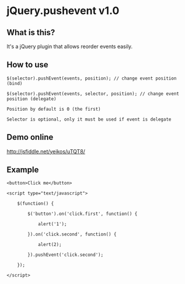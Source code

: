 jQuery.pushevent v1.0
==================================================

What is this?
--------------------------------------

It's a jQuery plugin that allows reorder events easily.

How to use
--------------------------------------

	$(selector).pushEvent(events, position); // change event position (bind)

	$(selector).pushEvent(events, selector, position); // change event position (delegate)

	Position by default is 0 (the first)

	Selector is optional, only it must be used if event is delegate

Demo online
--------------------------------------

http://jsfiddle.net/yeikos/uTQT8/

Example
--------------------------------------

	<button>Click me</button>

	<script type="text/javascript">

		$(function() {

			$('button').on('click.first', function() {

				alert('1');

			}).on('click.second', function() {

				alert(2);

			}).pushEvent('click.second');
			
		});
		
	</script>

